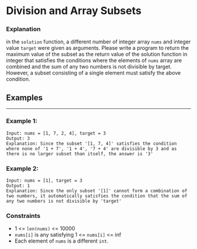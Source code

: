 # Division and Array Subsets
### Explanation

in the `solution` function, a different number of integer array `nums` and integer value `target` were given as arguments. Please write a program to return the maximum value of the subset as the return value of the solution function in
integer that satisfies the conditions where the elements of `nums` array are combined and the sum of any two numbers is not divisible by target. However, a subset consisting of a single element must satisfy the above condition.


## Examples
---
### Example 1:
```
Input: nums = [1, 7, 2, 4], target = 3
Output: 3
Explanation: Since the subset '[1, 7, 4]' satisfies the condition where none of '1 + 7', '1 + 4', '7 + 4' are divisible by 3 and as there is no larger subset than itself, the answer is '3'
```

### Example 2:
```
Input: nums = [1], target = 3
Output: 1
Explanation: Since the only subset '[1]' cannot form a combination of two numbers, it automatically satisfies the condition that the sum of any two numbers is not divisible by 'target'
```

### Constraints
- 1 <= `len(nums)` <= 10000
- `nums[i]` is any satisfying 1 <= `nums[i]` <= inf
- Each element of `nums` is a different `int`.
